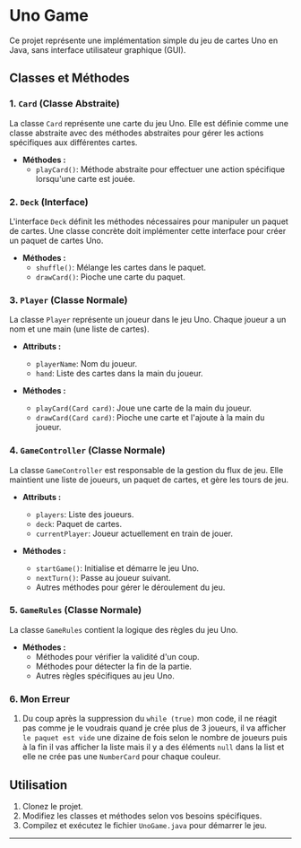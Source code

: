 # Uno Game

Ce projet représente une implémentation simple du jeu de cartes Uno en Java, sans interface utilisateur graphique (GUI).

## Classes et Méthodes

### 1. `Card` (Classe Abstraite)

La classe `Card` représente une carte du jeu Uno. Elle est définie comme une classe abstraite avec des méthodes abstraites pour gérer
les actions spécifiques aux différentes cartes.

- **Méthodes :**
    - `playCard()`: Méthode abstraite pour effectuer une action spécifique lorsqu'une carte est jouée.

### 2. `Deck` (Interface)

L'interface `Deck` définit les méthodes nécessaires pour manipuler un paquet de cartes. Une classe concrète doit implémenter cette
interface pour créer un paquet de cartes Uno.

- **Méthodes :**
    - `shuffle()`: Mélange les cartes dans le paquet.
    - `drawCard()`: Pioche une carte du paquet.

### 3. `Player` (Classe Normale)

La classe `Player` représente un joueur dans le jeu Uno. Chaque joueur a un nom et une main (une liste de cartes).

- **Attributs :**
    - `playerName`: Nom du joueur.
    - `hand`: Liste des cartes dans la main du joueur.

- **Méthodes :**
    - `playCard(Card card)`: Joue une carte de la main du joueur.
    - `drawCard(Card card)`: Pioche une carte et l'ajoute à la main du joueur.

### 4. `GameController` (Classe Normale)

La classe `GameController` est responsable de la gestion du flux de jeu. Elle maintient une liste de joueurs, un paquet de cartes, et
gère les tours de jeu.

- **Attributs :**
    - `players`: Liste des joueurs.
    - `deck`: Paquet de cartes.
    - `currentPlayer`: Joueur actuellement en train de jouer.

- **Méthodes :**
    - `startGame()`: Initialise et démarre le jeu Uno.
    - `nextTurn()`: Passe au joueur suivant.
    - Autres méthodes pour gérer le déroulement du jeu.

### 5. `GameRules` (Classe Normale)

La classe `GameRules` contient la logique des règles du jeu Uno.

- **Méthodes :**
    - Méthodes pour vérifier la validité d'un coup.
    - Méthodes pour détecter la fin de la partie.
    - Autres règles spécifiques au jeu Uno.

### 6. Mon Erreur

1. Du coup après la suppression du `while (true)` mon code, il ne réagit pas comme je le voudrais quand je crée plus de 3 joueurs,
   il va afficher  `le paquet est vide` une dizaine de fois selon le nombre de joueurs puis à la fin il vas afficher la liste mais
   il y a des éléments `null` dans la list et elle ne crée pas une `NumberCard` pour chaque couleur.

## Utilisation

1. Clonez le projet.
2. Modifiez les classes et méthodes selon vos besoins spécifiques.
3. Compilez et exécutez le fichier `UnoGame.java` pour démarrer le jeu.

---